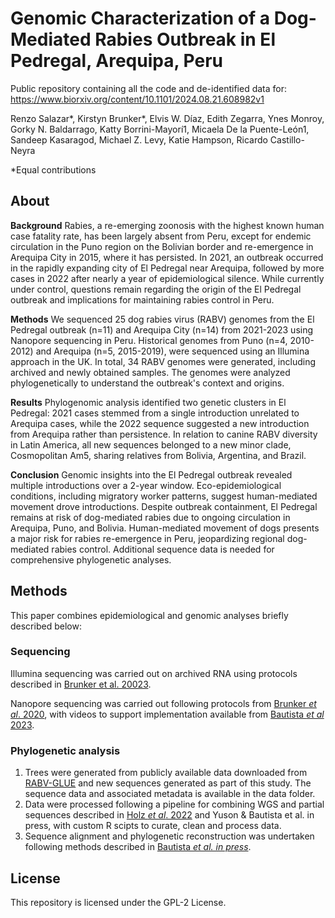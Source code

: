 # Genomic Characterization of a Dog-Mediated Rabies Outbreak in El Pedregal, Arequipa, Peru

Public repository containing all the code and de-identified data for: https://www.biorxiv.org/content/10.1101/2024.08.21.608982v1

Renzo Salazar*, Kirstyn Brunker*, Elvis W. Díaz, Edith Zegarra, Ynes Monroy,  Gorky N. Baldarrago, Katty Borrini-Mayorí1, Micaela De la Puente-León1, Sandeep Kasaragod, Michael Z. Levy, Katie Hampson, Ricardo Castillo-Neyra

*Equal contributions

## About
**Background** Rabies, a re-emerging zoonosis with the highest known human case fatality rate, has been largely absent from Peru, except for endemic circulation in the Puno region on the Bolivian border and re-emergence in Arequipa City in 2015, where it has persisted. In 2021, an outbreak occurred in the rapidly expanding city of El Pedregal near Arequipa, followed by more cases in 2022 after nearly a year of epidemiological silence. While currently under control, questions remain regarding the origin of the El Pedregal outbreak and implications for maintaining rabies control in Peru.

**Methods** We sequenced 25 dog rabies virus (RABV) genomes from the El Pedregal outbreak (n=11) and Arequipa City (n=14) from 2021-2023 using Nanopore sequencing in Peru. Historical genomes from Puno (n=4, 2010-2012) and Arequipa (n=5, 2015-2019), were sequenced using an Illumina approach in the UK. In total, 34 RABV genomes were generated, including archived and newly obtained samples. The genomes were analyzed phylogenetically to understand the outbreak's context and origins. 

**Results** Phylogenomic analysis identified two genetic clusters in El Pedregal: 2021 cases stemmed from a single introduction unrelated to Arequipa cases, while the 2022 sequence suggested a new introduction from Arequipa rather than persistence. In relation to canine RABV diversity in Latin America, all new sequences belonged to a new minor clade, Cosmopolitan Am5, sharing relatives from Bolivia, Argentina, and Brazil.

**Conclusion** Genomic insights into the El Pedregal outbreak revealed multiple introductions over a 2-year window. Eco-epidemiological conditions, including migratory worker patterns, suggest human-mediated movement drove introductions. Despite outbreak containment, El Pedregal remains at risk of dog-mediated rabies due to ongoing circulation in Arequipa, Puno, and Bolivia. Human-mediated movement of dogs presents a major risk for rabies re-emergence in Peru, jeopardizing regional dog-mediated rabies control. Additional sequence data is needed for comprehensive phylogenetic analyses.


## Methods
This paper combines epidemiological and genomic analyses briefly described below:

### Sequencing
Illumina sequencing was carried out on archived RNA using protocols described in [Brunker et al. 20023](https://doi.org/10.1093/ve/vev011).

Nanopore sequencing was carried out following protocols from [Brunker *et al*. 2020](https://dx.doi.org/10.17504/protocols.io), with videos to support implementation available from [Bautista *et al* 2023](https://www.jove.com/de/t/65414/whole-genome-sequencing-for-rapid-characterization-rabies-virus-using).


### Phylogenetic analysis
1. Trees were generated from publicly available data downloaded from [RABV-GLUE](http://rabv-glue.cvr.gla.ac.uk/#/home) and new sequences generated as part of this study. The sequence data and associated metadata is available in the data folder.
2. Data were processed following a pipeline for combining WGS and partial sequences described in [Holz *et al*. 2022](https://www.nature.com/articles/s41467-023-39847-x) and Yuson & Bautista et al. in press, with custom R scipts to curate, clean and process data.
3. Sequence alignment and phylogenetic reconstruction was undertaken following methods described in [Bautista *et al. in press*](https://github.com/boydorr/outbreak_romblon_PHL/blob/main/README.md).
   
## License
This repository is licensed under the GPL-2 License. 




 

